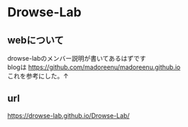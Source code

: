 # Drowse-Lab
## webについて
drowse-labのメンバー説明が書いてあるはずです  
blogは
https://github.com/madoreenu/madoreenu.github.io  
これを参考にした。↑  
## url
https://drowse-lab.github.io/Drowse-Lab/
